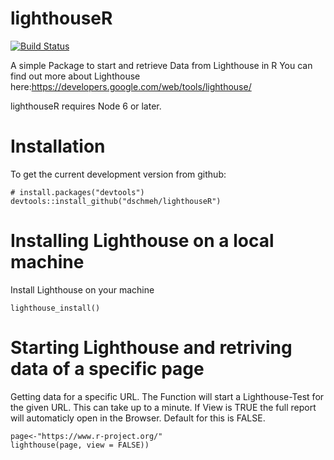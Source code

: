 # lighthouseR
[![Build Status](https://travis-ci.org/dschmeh/lighthouseR.svg?branch=master)](https://travis-ci.org/dschmeh/lighthouseR)

A simple Package to start and retrieve Data from Lighthouse in R
You can find out more about Lighthouse here:https://developers.google.com/web/tools/lighthouse/

lighthouseR requires Node 6 or later.

# Installation 
To get the current development version from github:

```
# install.packages("devtools")
devtools::install_github("dschmeh/lighthouseR")
```

# Installing Lighthouse on a local machine
Install Lighthouse on your machine
```
lighthouse_install()
```

# Starting Lighthouse and retriving data of a specific page
Getting data for a specific URL. The Function will start a Lighthouse-Test for the given URL. This can take up to a minute. If View is TRUE the full report will automaticly open in the Browser. Default for this is FALSE.
```
page<-"https://www.r-project.org/"
lighthouse(page, view = FALSE))
```
